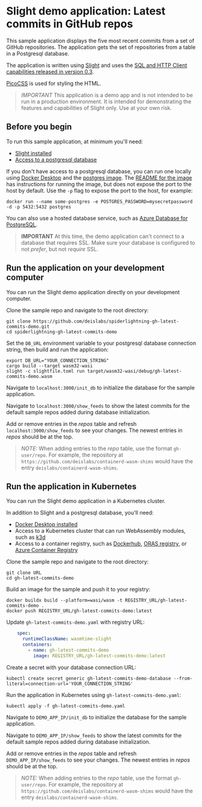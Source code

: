 # Slight demo application: Latest commits in GitHub repos

This sample application displays the five most recent commits from a set of GitHub repositories. The application gets the set of repositories from a table in a Postgresql database.

The application is written using [Slight]() and uses the [SQL and HTTP Client capabilities released in version 0.3](https://deislabs.io/posts/annoucing-slight-v0_3/).

[PicoCSS](https://picocss.com/) is used for styling the HTML.

> *IMPORTANT* This application is a demo app and is not intended to be run in a production environment. It is intended for demonstrating the features and capabilities of Slight only. Use at your own risk.

## Before you begin

To run this sample application, at minimum you'll need:

- [Slight installed](https://github.com/deislabs/spiderlightning#installation)
- [Access to a postgresql database](https://www.postgresql.org/)

If you don't have access to a postgresql database, you can run one locally using [Docker Desktop](https://www.docker.com/products/docker-desktop/) and the [postgres image](https://hub.docker.com/_/postgres). The [README for the image](https://github.com/docker-library/docs/blob/master/postgres/README.md#start-a-postgres-instance) has instructions for running the image, but does not expose the port to the host by default. Use the `-p` flag to expose the port to the host, for example:

```console
docker run --name some-postgres -e POSTGRES_PASSWORD=mysecretpassword -d -p 5432:5432 postgres
```

You can also use a hosted database service, such as [Azure Database for PostgreSQL](https://learn.microsoft.com/azure/postgresql/?wt.mc_id=azurelearn_inproduct_oss_wasm).

> **IMPORTANT** At this time, the demo application can't connect to a database that requires SSL. Make sure your database is configured to not *prefer*, but not *require* SSL.

## Run the application on your development computer

You can run the Slight demo application directly on your development computer.

Clone the sample repo and navigate to the root directory:

```console
git clone https://github.com/deislabs/spiderlightning-gh-latest-commits-demo.git
cd spiderlightning-gh-latest-commits-demo
```

Set the `DB_URL` environment variable to your postgresql database connection string, then build and run the application:

```console
export DB_URL="YOUR_CONNECTION_STRING"
cargo build --target wasm32-wasi 
slight -c slightfile.toml run target/wasm32-wasi/debug/gh-latest-commits-demo.wasm
```

Navigate to `localhost:3000/init_db` to initialize the database for the sample application.

Navigate to `localhost:3000/show_feeds` to show the latest commits for the default sample repos added during database initialization.

Add or remove entries in the *repos* table and refresh `localhost:3000/show_feeds` to see your changes. The newest entries in *repos* should be at the top.

> *NOTE:* When adding entries to the *repo* table, use the format `gh-user/repo`. For example, the repository at `https://github.com/deislabs/containerd-wasm-shims` would have the entry `deislabs/containerd-wasm-shims`.

## Run the application in Kubernetes

You can run the Slight demo application in a Kubernetes cluster.

In addition to Slight and a postgresql database, you'll need:

- [Docker Desktop installed](https://www.docker.com/products/docker-desktop/)
- Access to a Kubernetes cluster that can run WebAssembly modules, such as [k3d](https://k3d.io/)
- Access to a container registry, such as [Dockerhub](https://hub.docker.com/), [ORAS registry](https://github.com/oras-project/distribution/pkgs/container/registry), or [Azure Container Registry](https://learn.microsoft.com/azure/container-registry/container-registry-get-started-azure-cli?wt.mc_id=azurelearn_inproduct_oss_wasm)

Clone the sample repo and navigate to the root directory:

```console
git clone URL
cd gh-latest-commits-demo
```

Build an image for the sample and push it to your registry:

```console
docker buildx build --platform=wasi/wasm -t REGISTRY_URL/gh-latest-commits-demo .
docker push REGISTRY_URL/gh-latest-commits-demo:latest
```

Update `gh-latest-commits-demo.yaml` with registry URL:

```yml
    spec:
      runtimeClassName: wasmtime-slight
      containers:
        - name: gh-latest-commits-demo
          image: REGISTRY_URL/gh-latest-commits-demo:latest
```

Create a secret with your database connection URL:

```console
kubectl create secret generic gh-latest-commits-demo-database --from-literal=connection-url='YOUR_CONNECTION_STRING'
```

Run the application in Kubernetes using `gh-latest-commits-demo.yaml`:

```console
kubectl apply -f gh-latest-commits-demo.yaml
```

Navigate to `DEMO_APP_IP/init_db` to initialize the database for the sample application.

Navigate to `DEMO_APP_IP/show_feeds` to show the latest commits for the default sample repos added during database initialization.

Add or remove entries in the *repos* table and refresh `DEMO_APP_IP/show_feeds` to see your changes. The newest entries in *repos* should be at the top.

> *NOTE:* When adding entries to the *repo* table, use the format `gh-user/repo`. For example, the repository at `https://github.com/deislabs/containerd-wasm-shims` would have the entry `deislabs/containerd-wasm-shims`.

